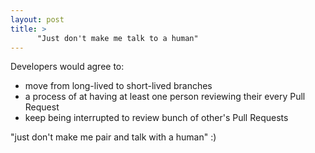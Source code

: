 ```yaml
---
layout: post
title: >
      "Just don't make me talk to a human"
---
```


Developers would agree to:
- move from long-lived to short-lived branches
- a process of at having at least one person reviewing their every Pull Request
- keep being interrupted to review bunch of other's Pull Requests

"just don't make me pair and talk with a human" :)
